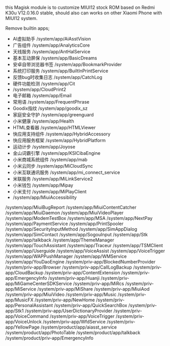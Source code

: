 this Magisk module is to customize MIUI12 stock ROM based on Redmi K30u V12.0.16.0 stable, should also can works on other Xiaomi Phone with MIUI12 system.

Remove builtin apps;

* AI虚拟助手 /system/app/AiAsstVision
* 广告组件 /system/app/AnalyticsCore
* 天线服务 /system/app/AntHalService
* 基本互动屏保 /system/app/BasicDreams
* 安卓自带浏览器书签 /system/app/BookmarkProvider
* 系统打印服务 /system/app/BuiltInPrintService
* 反馈bug时收集日志 /system/app/CatchLog
* 硬件功能检测 /system/app/Cit
* /system/app/CloudPrint2
* 电子邮箱 /system/app/Email
* 常用语 /system/app/FrequentPhrase
* Goodix指纹 /system/app/goodix_sz
* 家庭安全守护 /system/app/greenguard
* 小米健康 /system/app/Health
* HTML查看器 /system/app/HTMLViewer
* 快应用支持组件 /system/app/HybridAccessory
* 快应用服务框架 /system/app/HybridPlatform
* 运动计步 /system/app/Joyose
* 金山词霸引擎 /system/app/KSICibaEngine
* 小米商城系统组件 /system/app/mab
* 小米云同步 /system/app/MiCloudSync
* 小米互联通讯服务 /system/app/mi_connect_service
* 米联服务 /system/app/MiLinkService2
* 小米钱包 /system/app/Mipay
* 小米支付 /system/app/MiPlayClient
* /system/app/MiuiAccessibility

/system/app/MiuiBugReport
/system/app/MiuiContentCatcher
/system/app/MiuiDaemon
/system/app/MiuiVideoPlayer
/system/app/ModemTestBox
/system/app/MSA
/system/app/NextPay
/system/app/PaymentService
/system/app/PrintSpooler
/system/app/SecurityInputMethod
/system/app/SimAppDialog
/system/app/SimContact
/system/app/SogouInput
/system/app/Stk
/system/app/talkback
/system/app/ThemeManager
/system/app/TouchAssistant
/system/app/Traceur
/system/app/TSMClient
/system/app/Userguide
/system/app/VoiceAssist
/system/app/VoiceTrigger
/system/app/WAPPushManager
/system/app/WMService
/system/app/YouDaoEngine
/system/priv-app/BlockedNumberProvider
/system/priv-app/Browser
/system/priv-app/CallLogBackup
/system/priv-app/CloudBackup
/system/priv-app/ContentExtension
/system/priv-app/EmergencyInfo
/system/priv-app/Huanji
/system/priv-app/MiGameCenterSDKService
/system/priv-app/MiRcs
/system/priv-app/MiService
/system/priv-app/MiShare
/system/priv-app/MiuiAod
/system/priv-app/MiuiVideo
/system/priv-app/Music
/system/priv-app/MusicFX
/system/priv-app/NewHome
/system/priv-app/PersonalAssistant
/system/priv-app/QuickSearchBox
/system/priv-app/Stk1
/system/priv-app/UserDictionaryProvider
/system/priv-app/VoiceCommand
/system/priv-app/VoiceTrigger
/system/priv-app/VoiceUnlock
/system/priv-app/WfdService
/system/priv-app/YellowPage
/system/product/app/aiasst_service
/system/product/app/PhotoTable
/system/product/app/talkback
/system/product/priv-app/EmergencyInfo

